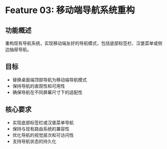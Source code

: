 # Feature 03: 移动端导航系统重构

## 功能概述
重构现有导航系统，实现移动端友好的导航模式，包括底部标签栏、汉堡菜单或侧边抽屉导航。

## 目标
- 替换桌面端顶部导航为移动端导航模式
- 保持导航的直观性和可用性
- 确保导航在不同屏幕尺寸下的适配性

## 核心要求
- 实现底部标签栏或汉堡菜单导航
- 保持与现有路由系统的兼容性
- 优化导航的视觉层次和可访问性
- 支持导航状态的持久化